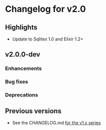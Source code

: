 # Changelog for v2.0

## Highlights

* Update to Sqlitex 1.0 and Elixir 1.2+

## v2.0.0-dev

### Enhancements

### Bug fixes

### Deprecations


## Previous versions
* See the CHANGELOG.md [for the v1.x series](https://github.com/jazzyb/sqlite_ecto/blob/master/CHANGELOG.md)
